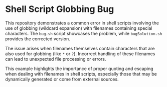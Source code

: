 # Shell Script Globbing Bug

This repository demonstrates a common error in shell scripts involving the use of globbing (wildcard expansion) with filenames containing special characters.  The `bug.sh` script showcases the problem, while `bugSolution.sh` provides the corrected version.

The issue arises when filenames themselves contain characters that are also used for globbing (like `*` or `?`).  Incorrect handling of these filenames can lead to unexpected file processing or errors.

This example highlights the importance of proper quoting and escaping when dealing with filenames in shell scripts, especially those that may be dynamically generated or come from external sources.